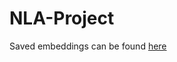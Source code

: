 # NLA-Project

Saved embeddings can be found [here](https://drive.google.com/open?id=1IDFgrT8kXDSo-gocku1rARS0gRM3iWdz)
